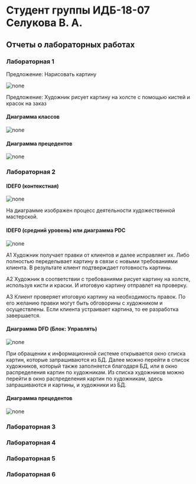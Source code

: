 # Студент группы ИДБ-18-07 Селукова В. А. #
## Отчеты о лабораторных работах

### Лабораторная 1

Предложение: Нарисовать картину

![none](https://github.com/V3nji/selukova.github.io/blob/e45ee388ba881ed0f308c08608e6489dfbd9c4be/lab%201/01_A-0.png)

Предложение: Художник рисует картину на холсте с помощью кистей и красок на заказ

#### Диаграмма классов

![none](https://github.com/V3nji/selukova.github.io/blob/c2e7ab1ab9b1da5ba62f05cad5e5b78c29dc1230/lab%201/d1.png)

#### Диаграмма прецедентов

![none](https://github.com/V3nji/selukova.github.io/blob/c2e7ab1ab9b1da5ba62f05cad5e5b78c29dc1230/lab%201/d2.png)

### Лабораторная 2

#### IDEF0 (контекстная)

![none](https://github.com/V3nji/selukova.github.io/blob/main/lab%202/01_A-0.png)

На диаграмме изображен процесс деятельности художественной мастерской.

#### IDEF0 (средний уровень) или диаграмма PDC

![none](https://github.com/V3nji/selukova.github.io/blob/main/lab%202/02_A0.png)

A1 Художник получает правки от клиентов и далее исправляет их. Либо полностью переделывает картину в связи с новыми требованиями клиента. В результате клиент подтверждает готовность картины.

А2 Художник в соответствии с требованиями рисует картину на холсте, используя кисти и краски. И итоговую картину отправлет на проверку.

А3 Клиент проверяет итоговую картину на необходимость правок. По его желанию правки могут быть обговорины с художником и осуществлены. Если клиента устраивает картина, то ее разработка завершается.

#### Диаграмма DFD (Блок: Управлять)

![none](https://github.com/V3nji/selukova.github.io/blob/main/lab%202/03_A3.png)

При обращении к информационной системе открывается окно списка картин, которые запрашиваются из БД. Далее можно перейти в список художников, который также заполняется благодаря БД, или в окно распределения картин по художникам. Из списка художников  можно перейти в окно распределения картин по художникам, здесь запрашиваются и картины, и художники из БД.

#### Диаграмма прецедентов

![none](https://github.com/V3nji/selukova.github.io/blob/main/lab%202/r4.png)

### Лабораторная 3

### Лабораторная 4

### Лабораторная 5

### Лабораторная 6
